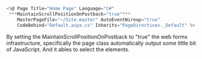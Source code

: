 ```C#
<%@ Page Title="Home Page" Language="C#"
 ***MaintainScrollPositionOnPostback="true"***
    MasterPageFile="~/Site.master" AutoEventWireup="true"
    CodeBehind="Default.aspx.cs" Inherits="PageDirectives._Default" %>
```

By setting the MaintainScrollPositionOnPostback to "true" the web forms infrastructure, specifically the page class 
automatically output some little bit of JavaScript. And it ables to select the elements. 